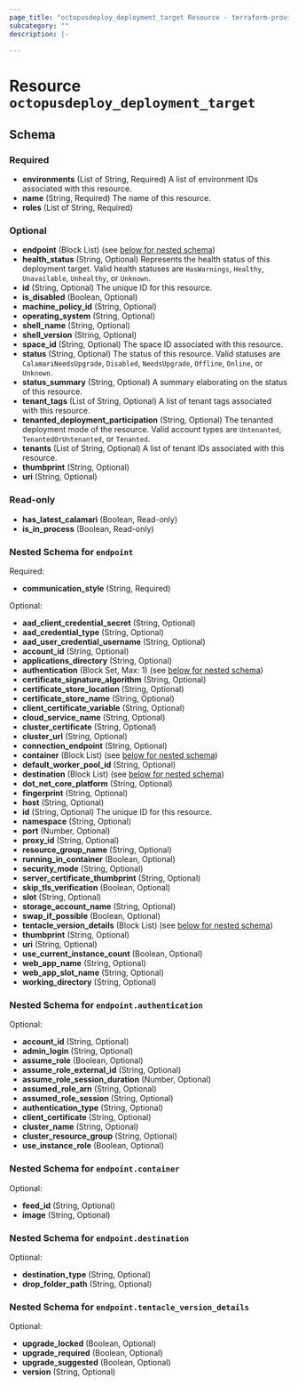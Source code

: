 ```yaml
---
page_title: "octopusdeploy_deployment_target Resource - terraform-provider-octopusdeploy"
subcategory: ""
description: |-
  
---
```


# Resource `octopusdeploy_deployment_target`





## Schema

### Required

- **environments** (List of String, Required) A list of environment IDs associated with this resource.
- **name** (String, Required) The name of this resource.
- **roles** (List of String, Required)

### Optional

- **endpoint** (Block List) (see [below for nested schema](#nestedblock--endpoint))
- **health_status** (String, Optional) Represents the health status of this deployment target. Valid health statuses are `HasWarnings`, `Healthy`, `Unavailable`, `Unhealthy`, or `Unknown`.
- **id** (String, Optional) The unique ID for this resource.
- **is_disabled** (Boolean, Optional)
- **machine_policy_id** (String, Optional)
- **operating_system** (String, Optional)
- **shell_name** (String, Optional)
- **shell_version** (String, Optional)
- **space_id** (String, Optional) The space ID associated with this resource.
- **status** (String, Optional) The status of this resource. Valid statuses are `CalamariNeedsUpgrade`, `Disabled`, `NeedsUpgrade`, `Offline`, `Online`, or `Unknown`.
- **status_summary** (String, Optional) A summary elaborating on the status of this resource.
- **tenant_tags** (List of String, Optional) A list of tenant tags associated with this resource.
- **tenanted_deployment_participation** (String, Optional) The tenanted deployment mode of the resource. Valid account types are `Untenanted`, `TenantedOrUntenanted`, or `Tenanted`.
- **tenants** (List of String, Optional) A list of tenant IDs associated with this resource.
- **thumbprint** (String, Optional)
- **uri** (String, Optional)

### Read-only

- **has_latest_calamari** (Boolean, Read-only)
- **is_in_process** (Boolean, Read-only)

<a id="nestedblock--endpoint"></a>
### Nested Schema for `endpoint`

Required:

- **communication_style** (String, Required)

Optional:

- **aad_client_credential_secret** (String, Optional)
- **aad_credential_type** (String, Optional)
- **aad_user_credential_username** (String, Optional)
- **account_id** (String, Optional)
- **applications_directory** (String, Optional)
- **authentication** (Block Set, Max: 1) (see [below for nested schema](#nestedblock--endpoint--authentication))
- **certificate_signature_algorithm** (String, Optional)
- **certificate_store_location** (String, Optional)
- **certificate_store_name** (String, Optional)
- **client_certificate_variable** (String, Optional)
- **cloud_service_name** (String, Optional)
- **cluster_certificate** (String, Optional)
- **cluster_url** (String, Optional)
- **connection_endpoint** (String, Optional)
- **container** (Block List) (see [below for nested schema](#nestedblock--endpoint--container))
- **default_worker_pool_id** (String, Optional)
- **destination** (Block List) (see [below for nested schema](#nestedblock--endpoint--destination))
- **dot_net_core_platform** (String, Optional)
- **fingerprint** (String, Optional)
- **host** (String, Optional)
- **id** (String, Optional) The unique ID for this resource.
- **namespace** (String, Optional)
- **port** (Number, Optional)
- **proxy_id** (String, Optional)
- **resource_group_name** (String, Optional)
- **running_in_container** (Boolean, Optional)
- **security_mode** (String, Optional)
- **server_certificate_thumbprint** (String, Optional)
- **skip_tls_verification** (Boolean, Optional)
- **slot** (String, Optional)
- **storage_account_name** (String, Optional)
- **swap_if_possible** (Boolean, Optional)
- **tentacle_version_details** (Block List) (see [below for nested schema](#nestedblock--endpoint--tentacle_version_details))
- **thumbprint** (String, Optional)
- **uri** (String, Optional)
- **use_current_instance_count** (Boolean, Optional)
- **web_app_name** (String, Optional)
- **web_app_slot_name** (String, Optional)
- **working_directory** (String, Optional)

<a id="nestedblock--endpoint--authentication"></a>
### Nested Schema for `endpoint.authentication`

Optional:

- **account_id** (String, Optional)
- **admin_login** (String, Optional)
- **assume_role** (Boolean, Optional)
- **assume_role_external_id** (String, Optional)
- **assume_role_session_duration** (Number, Optional)
- **assumed_role_arn** (String, Optional)
- **assumed_role_session** (String, Optional)
- **authentication_type** (String, Optional)
- **client_certificate** (String, Optional)
- **cluster_name** (String, Optional)
- **cluster_resource_group** (String, Optional)
- **use_instance_role** (Boolean, Optional)


<a id="nestedblock--endpoint--container"></a>
### Nested Schema for `endpoint.container`

Optional:

- **feed_id** (String, Optional)
- **image** (String, Optional)


<a id="nestedblock--endpoint--destination"></a>
### Nested Schema for `endpoint.destination`

Optional:

- **destination_type** (String, Optional)
- **drop_folder_path** (String, Optional)


<a id="nestedblock--endpoint--tentacle_version_details"></a>
### Nested Schema for `endpoint.tentacle_version_details`

Optional:

- **upgrade_locked** (Boolean, Optional)
- **upgrade_required** (Boolean, Optional)
- **upgrade_suggested** (Boolean, Optional)
- **version** (String, Optional)


